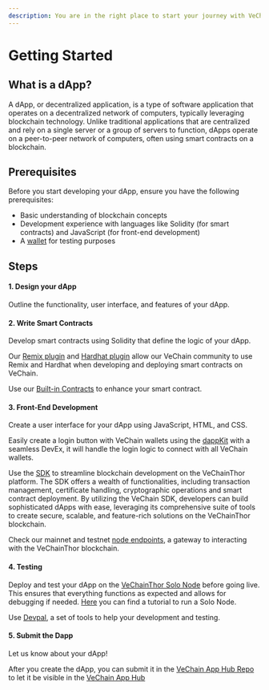 ```yaml
---
description: You are in the right place to start your journey with VeChain dApps
---
```


# Getting Started

## What is a dApp?

A dApp, or decentralized application, is a type of software application that operates on a decentralized network of computers, typically leveraging blockchain technology. Unlike traditional applications that are centralized and rely on a single server or a group of servers to function, dApps operate on a peer-to-peer network of computers, often using smart contracts on a blockchain.

## Prerequisites

Before you start developing your dApp, ensure you have the following prerequisites:

* Basic understanding of blockchain concepts
* Development experience with languages like Solidity (for smart contracts) and JavaScript (for front-end development)
* A [wallet](../core-concepts/wallets/) for testing purposes

## Steps

#### 1. Design your dApp

Outline the functionality, user interface, and features of your dApp.

#### 2. **Write Smart Contracts**

Develop smart contracts using Solidity that define the logic of your dApp.

Our [Remix plugin](frameworks-and-ides/remix/) and [Hardhat plugin](frameworks-and-ides/hardhat-and-vechain/) allow our VeChain community to use Remix and Hardhat when developing and deploying smart contracts on VeChain.

Use our [Built-in Contracts](built-in-contracts.md) to enhance your smart contract.

#### 3. **Front-End Development**

Create a user interface for your dApp using JavaScript, HTML, and CSS.

Easily create a login button with VeChain wallets using the [dappKit](sdks-and-providers/dapp-kit/dapp-kit-1/) with a seamless DevEx, it will handle the login logic to connect with all VeChain wallets.

Use the [SDK](sdks-and-providers/sdk/) to streamline blockchain development on the VeChainThor platform. The SDK offers a wealth of functionalities, including transaction management, certificate handling, cryptographic operations and smart contract deployment. By utilizing the VeChain SDK, developers can build sophisticated dApps with ease, leveraging its comprehensive suite of tools to create secure, scalable, and feature-rich solutions on the VeChainThor blockchain.

Check our mainnet and testnet [node endpoints](nodes.md), a gateway to interacting with the VeChainThor blockchain.

#### 4. **Testing**

Deploy and test your dApp on the [VeChainThor Solo Node](../core-concepts/networks/thor-solo-node.md) before going live. This ensures that everything functions as expected and allows for debugging if needed. [Here](../core-concepts/networks/thor-solo-node.md) you can find a tutorial to run a Solo Node.

Use [Devpal](sdks-and-providers/devpal.md), a set of tools to help your development and testing.

#### 5. **Submit the Dapp**

Let us know about your dApp!

After you create the dApp, you can submit it in the [VeChain App Hub Repo](https://github.com/vechain/app-hub#vechain-app-hub---submit-form) to let it be visible in the [VeChain App Hub](https://apps.vechain.org/#all)
